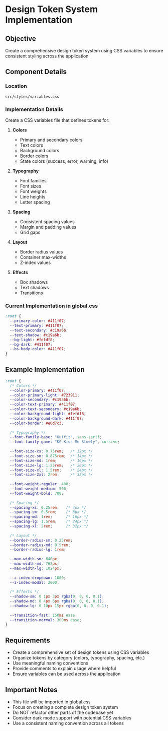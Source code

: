 # Design Token System Implementation

## Objective
Create a comprehensive design token system using CSS variables to ensure consistent styling across the application.

## Component Details

### Location
`src/styles/variables.css`

### Implementation Details

Create a CSS variables file that defines tokens for:

1. **Colors**
   - Primary and secondary colors
   - Text colors
   - Background colors
   - Border colors
   - State colors (success, error, warning, info)

2. **Typography**
   - Font families
   - Font sizes
   - Font weights
   - Line heights
   - Letter spacing

3. **Spacing**
   - Consistent spacing values
   - Margin and padding values
   - Grid gaps

4. **Layout**
   - Border radius values
   - Container max-widths
   - Z-index values

5. **Effects**
   - Box shadows
   - Text shadows
   - Transitions

### Current Implementation in global.css
```css
:root {
  --primary-color: #411f07;
  --text-primary: #411f07;
  --text-secondary: #c19a6b;
  --text-shadow: #c19a6b;
  --bg-light: #fefdf8;
  --bg-dark: #411f07;
  --bs-body-color: #411f07;
}
```

## Example Implementation

```css
:root {
  /* Colors */
  --color-primary: #411f07;
  --color-primary-light: #723911;
  --color-secondary: #c19a6b;
  --color-text-primary: #411f07;
  --color-text-secondary: #c19a6b;
  --color-background-light: #fefdf8;
  --color-background-dark: #411f07;
  --color-border: #e6d7c3;
  
  /* Typography */
  --font-family-base: "Outfit", sans-serif;
  --font-family-game: "KG Kiss Me Slowly", cursive;
  
  --font-size-xs: 0.75rem;   /* 12px */
  --font-size-sm: 0.875rem;  /* 14px */
  --font-size-md: 1rem;      /* 16px */
  --font-size-lg: 1.25rem;   /* 20px */
  --font-size-xl: 1.5rem;    /* 24px */
  --font-size-2xl: 2rem;     /* 32px */
  
  --font-weight-regular: 400;
  --font-weight-medium: 500;
  --font-weight-bold: 700;
  
  /* Spacing */
  --spacing-xs: 0.25rem;   /* 4px */
  --spacing-sm: 0.5rem;    /* 8px */
  --spacing-md: 1rem;      /* 16px */
  --spacing-lg: 1.5rem;    /* 24px */
  --spacing-xl: 2rem;      /* 32px */
  
  /* Layout */
  --border-radius-sm: 0.25rem;
  --border-radius-md: 0.5rem;
  --border-radius-lg: 1rem;
  
  --max-width-sm: 640px;
  --max-width-md: 768px;
  --max-width-lg: 1024px;
  
  --z-index-dropdown: 1000;
  --z-index-modal: 2000;
  
  /* Effects */
  --shadow-sm: 0 1px 3px rgba(0, 0, 0, 0.1);
  --shadow-md: 0 4px 6px rgba(0, 0, 0, 0.1);
  --shadow-lg: 0 10px 15px rgba(0, 0, 0, 0.1);
  
  --transition-fast: 150ms ease;
  --transition-normal: 300ms ease;
}
```

## Requirements
- Create a comprehensive set of design tokens using CSS variables
- Organize tokens by category (colors, typography, spacing, etc.)
- Use meaningful naming conventions
- Provide comments to explain usage where helpful
- Ensure variables can be used across the application

## Important Notes
- This file will be imported in global.css
- Focus on creating a complete design token system
- Do NOT refactor other parts of the codebase yet
- Consider dark mode support with potential CSS variables
- Use a consistent naming convention across all tokens
